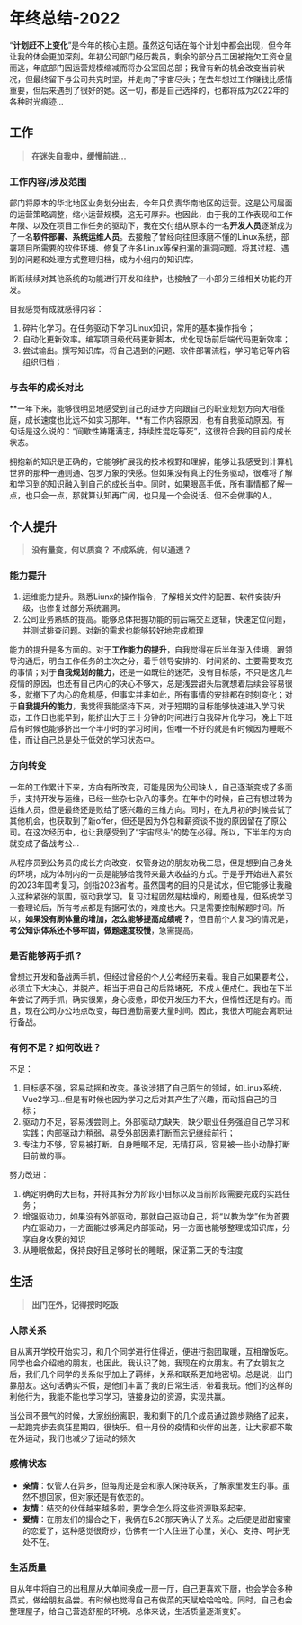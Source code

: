 # 年终总结-2022

“**计划赶不上变化**”是今年的核心主题。虽然这句话在每个计划中都会出现，但今年让我的体会更加深刻。年初公司部门经历裁员，剩余的部分员工因被拖欠工资仓皇而逃，年底部门因运营规模缩减而将办公室回总部；我曾有新的机会改变当前状况，但最终留下与公司共克时坚，并走向了宇宙尽头；在去年想过工作赚钱比感情重要，但后来遇到了很好的她。这一切，都是自己选择的，也都将成为2022年的各种时光痕迹...

## 工作

> **在迷失自我中，缓慢前进...**

### 工作内容/涉及范围

部门将原本的华北地区业务划分出去，今年只负责华南地区的运营。这是公司层面的运营策略调整，缩小运营规模，这无可厚非。也因此，由于我的工作表现和工作年限、以及在项目工作任务的驱动下，我在交付组从原本的一名**开发人员**逐渐成为了一名**软件部署、系统运维人员**。去接触了曾经向往但琢磨不懂的Linux系统，部署项目所需要的软件环境、修复了许多Linux等保扫漏的漏洞问题。将其过程、遇到的问题和处理方式整理归档，成为小组内的知识库。

断断续续对其他系统的功能进行开发和维护，也接触了一小部分三维相关功能的开发。

自我感觉有成就感得内容：

1. 碎片化学习。在任务驱动下学习Linux知识，常用的基本操作指令；
2. 自动化更新效率。编写项目级代码更新脚本，优化现场前后端代码更新效率；
3. 尝试输出。撰写知识库，将自己遇到的问题、软件部署流程，学习笔记等内容组织归档；

### 与去年的成长对比

**一年下来，能够很明显地感受到自己的进步方向跟自己的职业规划方向大相径庭，成长速度也比远不如实习那年。**有工作内容原因，也有自我驱动原因。有句话是这么说的：“间歇性踌躇满志，持续性混吃等死”，这很符合我的目前的成长状态。

拥抱新的知识是正确的，它能够扩展我的技术视野和理解，能够让我感受到计算机世界的那种一通则通、包罗万象的快感。但如果没有真正的任务驱动，很难将了解和学习到的知识融入到自己的成长当中。同时，如果眼高手低，所有事情都了解一点，也只会一点，那就算认知再广阔，也只是一个会说话、但不会做事的人。

## 个人提升

> **没有量变，何以质变？**
> **不成系统，何以通透？**

### 能力提升

1. 运维能力提升。熟悉Liunx的操作指令，了解相关文件的配置、软件安装/升级，也修复过部分系统漏洞。
2. 公司业务熟练的提高。能够总体把握功能的前后端交互逻辑，快速定位问题，并测试排查问题。对新的需求也能够较好地完成梳理

能力的提升是多方面的。对于**工作能力的提升**，自我觉得在后半年渐入佳境，跟领导沟通后，明白工作任务的主次之分，着手领导安排的、时间紧的、主要需要攻克的事情；对于**自我规划的能力**，还是一如既往的迷茫，没有目标感，不只是这几年疫情的原因，也还有自己内心的决心不够大，总是浅尝甜头后就想着后续会容易很多，就撤下了内心的危机感，但事实并非如此，所有事情的安排都在时刻变化；对于**自我提升的能力**，我觉得我能坚持下来，对于短期的目标能够快速进入学习状态，工作日也能早到，能挤出大于三十分钟的时间进行自我碎片化学习，晚上下班后有时候也能够挤出一个半小时的学习时间，但唯一不好的就是有时候因为睡眠不佳，而让自己总是处于低效的学习状态中。

### 方向转变

一年的工作累计下来，方向有所改变，可能是因为公司缺人，自己逐渐变成了多面手，支持开发与运维，已经一些杂七杂八的事务。在年中的时候，自己有想过转为运维人员，但是最终还是败给了感兴趣的三维方向。同时，在九月初的时候尝试了其他机会，也获取到了新offer，但还是因为外包和薪资谈不拢的原因留在了原公司。在这次经历中，也让我感受到了“宇宙尽头”的势在必得。所以，下半年的方向就变成了备战考公...

从程序员到公务员的成长方向改变，仅管身边的朋友劝我三思，但是想到自己身处的环境，成为体制内的一员是能够给我带来最大收益的方式。于是乎开始进入紧张的2023年国考复习，剑指2023省考。虽然国考的目的只是试水，但它能够让我融入这种紧张的氛围，驱动我学习。复习过程固然是枯燥的，刷题也是，但系统学习一套理论后，所有考点都是有据可依的，难度也大。只是需要控制解题时间。所以，**如果没有刷体量的增加，怎么能够提高成绩呢？**，但目前个人复习的情况是，**考公知识体系还不够牢固，做题速度较慢**，急需提高。

### 是否能够两手抓？

曾想过开发和备战两手抓，但经过曾经的个人公考经历来看。我自己如果要考公，必须立下大决心，并脱产。相当于把自己的后路堵死，不成人便成仁。我也在下半年尝试了两手抓，确实很累，身心疲惫，即使开发压力不大，但惰性还是有的。而且，现在公司办公地点改变，每日通勤需要大量时间。因此，我很大可能会离职进行备战。

### 有何不足？如何改进？

不足：

1. 目标感不强，容易动摇和改变。虽说涉猎了自己陌生的领域，如Linux系统，Vue2学习...但是有时候也因为学习之后对其产生了兴趣，而动摇自己的目标；
2. 驱动力不足，容易浅尝则止。外部驱动力缺失，缺少职业任务强迫自己学习和实践；内部驱动力稍弱，易受外部因素打断而忘记继续前行；
3. 专注力不够，容易被打断。自身睡眠不足，无精打采，容易被一些小动静打断目前做的事。

努力改进：

1. 确定明确的大目标，并将其拆分为阶段小目标以及当前阶段需要完成的实践任务；
2. 增强驱动力，如果没有外部驱动，那就自己驱动自己，将“以教为学”作为首要内在驱动力，一方面能过够满足内部驱动，另一方面也能够整理成知识库，分享自身收获的知识
3. 从睡眠做起，保持良好且足够时长的睡眠，保证第二天的专注度

## 生活

> **出门在外，记得按时吃饭**

### 人际关系

自从离开学校开始实习，和几个同学进行住得近，便进行抱团取暖，互相蹭饭吃。同学也会介绍她的朋友，也因此，我认识了她，我现在的女朋友。有了女朋友之后，我们几个同学的关系似乎加上了羁绊，关系和联系更加地密切。总是说，出门靠朋友。这句话确实不假，是他们丰富了我的日常生活，带着我玩。他们的这样的利他行为，我能不能也学习学习，链接身边的资源，实现共赢。

当公司不景气的时候，大家纷纷离职，我和剩下的几个成员通过跑步熟络了起来，一起跑完步去疯狂星期四，很快乐。但十月份的疫情和伙伴的出差，让大家都不敢在外运动，我们也减少了运动的频次

### 感情状态

- **亲情**：仅管人在异乡，但每周还是会和家人保持联系，了解家里发生的事。虽然不想回家，但对家还是有依恋的。
- **友情**：结交的伙伴越来越多啦，要学会怎么将这些资源联系起来。
- **爱情**：在朋友们的撮合之下，我俩在5.20那天确认了关系。之后便是甜甜蜜蜜的恋爱了，这种感觉很奇妙，仿佛有一个人住进了心里，关心、支持、呵护无处不在。

### 生活质量

自从年中将自己的出租屋从大单间换成一房一厅，自己更喜欢下厨，也会学会多种菜式，做给朋友品尝。有时候也觉得自己有做菜的天赋哈哈哈哈。同时，自己也会整理屋子，给自己营造舒服的环境。总体来说，生活质量逐渐变好。
